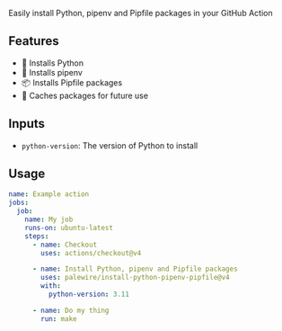 Easily install Python, pipenv and Pipfile packages in your GitHub Action

## Features

- 🐍 Installs Python
- 🔨 Installs pipenv
- 📦 Installs Pipfile packages
- 💽 Caches packages for future use

## Inputs

* `python-version`: The version of Python to install

## Usage

```yaml
name: Example action
jobs:
  job:
    name: My job
    runs-on: ubuntu-latest
    steps:
      - name: Checkout
        uses: actions/checkout@v4

      - name: Install Python, pipenv and Pipfile packages
        uses: palewire/install-python-pipenv-pipfile@v4
        with:
          python-version: 3.11

      - name: Do my thing
        run: make
```
